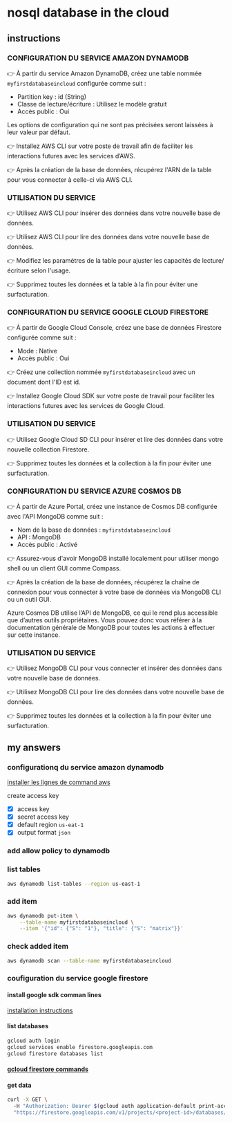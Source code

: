 # nosql database in the cloud

## instructions

### CONFIGURATION DU SERVICE AMAZON DYNAMODB
👉 À partir du service Amazon DynamoDB, créez une table nommée ``myfirstdatabaseincloud`` configurée comme suit :
- Partition key : id (String)
- Classe de lecture/écriture : Utilisez le modèle gratuit
- Accès public : Oui

Les options de configuration qui ne sont pas précisées seront laissées à leur valeur par défaut.

👉 Installez AWS CLI sur votre poste de travail afin de faciliter les interactions futures avec les services d’AWS.

👉 Après la création de la base de données, récupérez l'ARN de la table pour vous connecter à celle-ci via AWS CLI.

### UTILISATION DU SERVICE
👉 Utilisez AWS CLI pour insérer des données dans votre nouvelle base de données.

👉 Utilisez AWS CLI pour lire des données dans votre nouvelle base de données.

👉 Modifiez les paramètres de la table pour ajuster les capacités de lecture/écriture selon l'usage.

👉 Supprimez toutes les données et la table à la fin pour éviter une surfacturation.

### CONFIGURATION DU SERVICE GOOGLE CLOUD FIRESTORE
👉 À partir de Google Cloud Console, créez une base de données Firestore configurée comme suit :
- Mode : Native
- Accès public : Oui

👉 Créez une collection nommée ``myfirstdatabaseincloud`` avec un document dont l'ID est id.

👉 Installez Google Cloud SDK sur votre poste de travail pour faciliter les interactions futures avec les services de Google Cloud.

### UTILISATION DU SERVICE

👉 Utilisez Google Cloud SD CLI pour insérer et lire des données dans votre nouvelle collection Firestore.

👉 Supprimez toutes les données et la collection à la fin pour éviter une surfacturation.

### CONFIGURATION DU SERVICE AZURE COSMOS DB
👉 À partir de Azure Portal, créez une instance de Cosmos DB configurée avec l'API MongoDB comme suit :
- Nom de la base de données : ``myfirstdatabaseincloud``
- API : MongoDB
- Accès public : Activé

👉 Assurez-vous d'avoir MongoDB installé localement pour utiliser mongo shell ou un client GUI comme Compass.

👉 Après la création de la base de données, récupérez la chaîne de connexion pour vous connecter à votre base de données via MongoDB CLI ou un outil GUI.

Azure Cosmos DB utilise l’API de MongoDB, ce qui le rend plus accessible que d’autres outils propriétaires. Vous pouvez donc vous référer à la documentation générale de MongoDB pour toutes les actions à effectuer sur cette instance.

### UTILISATION DU SERVICE
👉 Utilisez MongoDB CLI pour vous connecter et insérer des données dans votre nouvelle base de données.

👉 Utilisez MongoDB CLI pour lire des données dans votre nouvelle base de données.

👉 Supprimez toutes les données et la collection à la fin pour éviter une surfacturation.


## my answers

### configurationq du service amazon dynamodb

[installer les lignes de command aws](https://docs.aws.amazon.com/cli/latest/userguide/getting-started-install.html)

create access key
- [x] access key
- [x] secret access key 
- [x] default region ``us-eat-1``
- [x] output format ``json``

### add allow policy to dynamodb

### list tables

```sh
aws dynamodb list-tables --region us-east-1
```

### add item
```sh
aws dynamodb put-item \
    --table-name myfirstdatabaseincloud \
    --item '{"id": {"S": "1"}, "title": {"S": "matrix"}}'
```

### check added item

```sh
aws dynamodb scan --table-name myfirstdatabaseincloud 
```

### coufiguration du service google firestore

#### install google sdk comman lines
[installation instructions](https://cloud.google.com/sdk/docs/install-sdk)

#### list databases

```sh
gcloud auth login
gcloud services enable firestore.googleapis.com
gcloud firestore databases list
```

#### [gcloud firestore commands](https://cloud.google.com/sdk/gcloud/reference/firestore)

#### get data
```sh
curl -X GET \                                              
  -H "Authorization: Bearer $(gcloud auth application-default print-access-token)" \
  "https://firestore.googleapis.com/v1/projects/<project-id>/databases/<database>/documents/myfirstdatabaseincloud"
```
